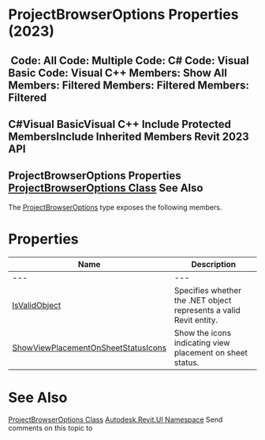 # ProjectBrowserOptions Properties (2023)

﻿
 Code: All Code: Multiple Code: C# Code: Visual Basic Code: Visual C++  Members: Show All Members: Filtered Members: Filtered Members: Filtered   
---  
C#Visual BasicVisual C++
Include Protected MembersInclude Inherited Members
Revit 2023 API  
---  
ProjectBrowserOptions Properties  
[ProjectBrowserOptions Class](ec4ee328-a340-03bd-dc76-0812382d2eea.md "ProjectBrowserOptions Class") See Also  
---  
The [ProjectBrowserOptions](ec4ee328-a340-03bd-dc76-0812382d2eea.md "ProjectBrowserOptions Class") type exposes the following members.
# Properties
| Name | Description |
| --- | --- |
| --- | --- | --- |
| [IsValidObject](2a718583-4f53-bc57-8dd1-c9f06e38f4d1.md "IsValidObject Property") | Specifies whether the .NET object represents a valid Revit entity. |
| [ShowViewPlacementOnSheetStatusIcons](0591509c-0ab6-9164-27e1-297852c4a6da.md "ShowViewPlacementOnSheetStatusIcons Property") | Show the icons indicating view placement on sheet status. |

# See Also
[ProjectBrowserOptions Class](ec4ee328-a340-03bd-dc76-0812382d2eea.md "ProjectBrowserOptions Class")
[Autodesk.Revit.UI Namespace](e86fd90a-8957-02a6-da7f-ced248966e3e.md "Autodesk.Revit.UI Namespace")
Send comments on this topic to 